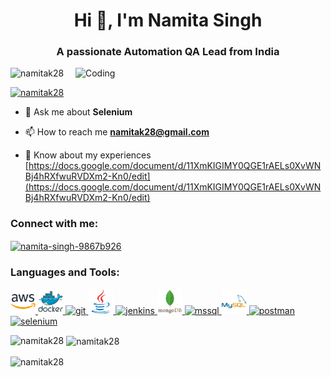 <h1 align="center">Hi 👋, I'm Namita Singh</h1>
<h3 align="center">A passionate Automation QA Lead from India</h3>
<img align="right" alt="Coding" width="400" src="https://www.google.com/url?sa=i&url=https%3A%2F%2Fdribbble.com%2Fshots%2F16093268-Desktop-Animation&psig=AOvVaw30lwaybO4foDRKn4PRTHVQ&ust=1728217443220000&source=images&cd=vfe&opi=89978449&ved=0CBMQjRxqFwoTCNiD2e2d94gDFQAAAAAdAAAAABAP"></img>

<p align="left"> <img src="https://komarev.com/ghpvc/?username=namitak28&label=Profile%20views&color=0e75b6&style=flat" alt="namitak28" /> </p>

<p align="left"> <a href="https://github.com/ryo-ma/github-profile-trophy"><img src="https://github-profile-trophy.vercel.app/?username=namitak28" alt="namitak28" /></a> </p>

- 💬 Ask me about **Selenium**

- 📫 How to reach me **namitak28@gmail.com**

- 📄 Know about my experiences [https://docs.google.com/document/d/11XmKIGIMY0QGE1rAELs0XvWNBj4hRXfwuRVDXm2-Kn0/edit](https://docs.google.com/document/d/11XmKIGIMY0QGE1rAELs0XvWNBj4hRXfwuRVDXm2-Kn0/edit)

<h3 align="left">Connect with me:</h3>
<p align="left">
<a href="https://linkedin.com/in/namita-singh-9867b926" target="blank"><img align="center" src="https://raw.githubusercontent.com/rahuldkjain/github-profile-readme-generator/master/src/images/icons/Social/linked-in-alt.svg" alt="namita-singh-9867b926" height="30" width="40" /></a>
</p>

<h3 align="left">Languages and Tools:</h3>
<p align="left"> <a href="https://aws.amazon.com" target="_blank" rel="noreferrer"> <img src="https://raw.githubusercontent.com/devicons/devicon/master/icons/amazonwebservices/amazonwebservices-original-wordmark.svg" alt="aws" width="40" height="40"/> </a> <a href="https://www.docker.com/" target="_blank" rel="noreferrer"> <img src="https://raw.githubusercontent.com/devicons/devicon/master/icons/docker/docker-original-wordmark.svg" alt="docker" width="40" height="40"/> </a> <a href="https://git-scm.com/" target="_blank" rel="noreferrer"> <img src="https://www.vectorlogo.zone/logos/git-scm/git-scm-icon.svg" alt="git" width="40" height="40"/> </a> <a href="https://www.java.com" target="_blank" rel="noreferrer"> <img src="https://raw.githubusercontent.com/devicons/devicon/master/icons/java/java-original.svg" alt="java" width="40" height="40"/> </a> <a href="https://www.jenkins.io" target="_blank" rel="noreferrer"> <img src="https://www.vectorlogo.zone/logos/jenkins/jenkins-icon.svg" alt="jenkins" width="40" height="40"/> </a> <a href="https://www.mongodb.com/" target="_blank" rel="noreferrer"> <img src="https://raw.githubusercontent.com/devicons/devicon/master/icons/mongodb/mongodb-original-wordmark.svg" alt="mongodb" width="40" height="40"/> </a> <a href="https://www.microsoft.com/en-us/sql-server" target="_blank" rel="noreferrer"> <img src="https://www.svgrepo.com/show/303229/microsoft-sql-server-logo.svg" alt="mssql" width="40" height="40"/> </a> <a href="https://www.mysql.com/" target="_blank" rel="noreferrer"> <img src="https://raw.githubusercontent.com/devicons/devicon/master/icons/mysql/mysql-original-wordmark.svg" alt="mysql" width="40" height="40"/> </a> <a href="https://postman.com" target="_blank" rel="noreferrer"> <img src="https://www.vectorlogo.zone/logos/getpostman/getpostman-icon.svg" alt="postman" width="40" height="40"/> </a> <a href="https://www.selenium.dev" target="_blank" rel="noreferrer"> <img src="https://raw.githubusercontent.com/detain/svg-logos/780f25886640cef088af994181646db2f6b1a3f8/svg/selenium-logo.svg" alt="selenium" width="40" height="40"/> </a> </p>

<p><img align="left" src="https://github-readme-stats.vercel.app/api/top-langs?username=namitak28&show_icons=true&locale=en&layout=compact" alt="namitak28" /></p>

<p>&nbsp;<img align="center" src="https://github-readme-stats.vercel.app/api?username=namitak28&show_icons=true&locale=en" alt="namitak28" /></p>

<p><img align="center" src="https://github-readme-streak-stats.herokuapp.com/?user=namitak28&" alt="namitak28" /></p>
